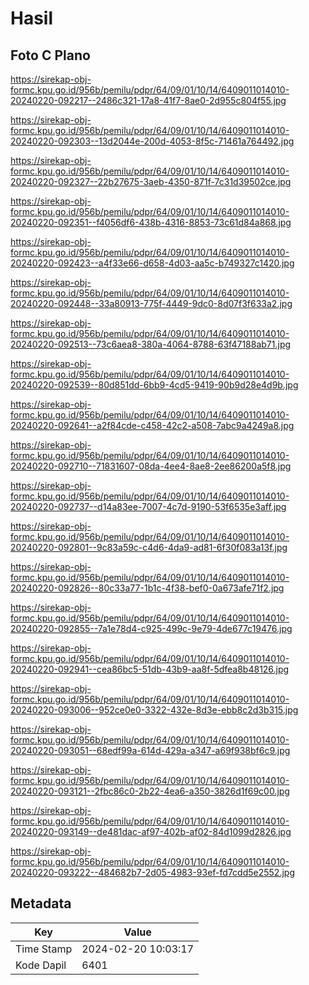 # Hasil

## Foto C Plano

https://sirekap-obj-formc.kpu.go.id/956b/pemilu/pdpr/64/09/01/10/14/6409011014010-20240220-092217--2486c321-17a8-41f7-8ae0-2d955c804f55.jpg

https://sirekap-obj-formc.kpu.go.id/956b/pemilu/pdpr/64/09/01/10/14/6409011014010-20240220-092303--13d2044e-200d-4053-8f5c-71461a764492.jpg

https://sirekap-obj-formc.kpu.go.id/956b/pemilu/pdpr/64/09/01/10/14/6409011014010-20240220-092327--22b27675-3aeb-4350-871f-7c31d39502ce.jpg

https://sirekap-obj-formc.kpu.go.id/956b/pemilu/pdpr/64/09/01/10/14/6409011014010-20240220-092351--f4056df6-438b-4316-8853-73c61d84a868.jpg

https://sirekap-obj-formc.kpu.go.id/956b/pemilu/pdpr/64/09/01/10/14/6409011014010-20240220-092423--a4f33e66-d658-4d03-aa5c-b749327c1420.jpg

https://sirekap-obj-formc.kpu.go.id/956b/pemilu/pdpr/64/09/01/10/14/6409011014010-20240220-092448--33a80913-775f-4449-9dc0-8d07f3f633a2.jpg

https://sirekap-obj-formc.kpu.go.id/956b/pemilu/pdpr/64/09/01/10/14/6409011014010-20240220-092513--73c6aea8-380a-4064-8788-63f47188ab71.jpg

https://sirekap-obj-formc.kpu.go.id/956b/pemilu/pdpr/64/09/01/10/14/6409011014010-20240220-092539--80d851dd-6bb9-4cd5-9419-90b9d28e4d9b.jpg

https://sirekap-obj-formc.kpu.go.id/956b/pemilu/pdpr/64/09/01/10/14/6409011014010-20240220-092641--a2f84cde-c458-42c2-a508-7abc9a4249a8.jpg

https://sirekap-obj-formc.kpu.go.id/956b/pemilu/pdpr/64/09/01/10/14/6409011014010-20240220-092710--71831607-08da-4ee4-8ae8-2ee86200a5f8.jpg

https://sirekap-obj-formc.kpu.go.id/956b/pemilu/pdpr/64/09/01/10/14/6409011014010-20240220-092737--d14a83ee-7007-4c7d-9190-53f6535e3aff.jpg

https://sirekap-obj-formc.kpu.go.id/956b/pemilu/pdpr/64/09/01/10/14/6409011014010-20240220-092801--9c83a59c-c4d6-4da9-ad81-6f30f083a13f.jpg

https://sirekap-obj-formc.kpu.go.id/956b/pemilu/pdpr/64/09/01/10/14/6409011014010-20240220-092826--80c33a77-1b1c-4f38-bef0-0a673afe71f2.jpg

https://sirekap-obj-formc.kpu.go.id/956b/pemilu/pdpr/64/09/01/10/14/6409011014010-20240220-092855--7a1e78d4-c925-499c-9e79-4de677c19476.jpg

https://sirekap-obj-formc.kpu.go.id/956b/pemilu/pdpr/64/09/01/10/14/6409011014010-20240220-092941--cea86bc5-51db-43b9-aa8f-5dfea8b48126.jpg

https://sirekap-obj-formc.kpu.go.id/956b/pemilu/pdpr/64/09/01/10/14/6409011014010-20240220-093006--952ce0e0-3322-432e-8d3e-ebb8c2d3b315.jpg

https://sirekap-obj-formc.kpu.go.id/956b/pemilu/pdpr/64/09/01/10/14/6409011014010-20240220-093051--68edf99a-614d-429a-a347-a69f938bf6c9.jpg

https://sirekap-obj-formc.kpu.go.id/956b/pemilu/pdpr/64/09/01/10/14/6409011014010-20240220-093121--2fbc86c0-2b22-4ea6-a350-3826d1f69c00.jpg

https://sirekap-obj-formc.kpu.go.id/956b/pemilu/pdpr/64/09/01/10/14/6409011014010-20240220-093149--de481dac-af97-402b-af02-84d1099d2826.jpg

https://sirekap-obj-formc.kpu.go.id/956b/pemilu/pdpr/64/09/01/10/14/6409011014010-20240220-093222--484682b7-2d05-4983-93ef-fd7cdd5e2552.jpg


## Metadata

| Key        | Value               |
| ---------- | ------------------- |
| Time Stamp | 2024-02-20 10:03:17 |
| Kode Dapil | 6401                |



